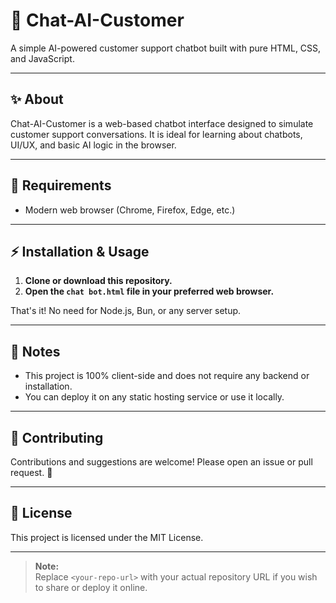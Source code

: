 # 🤖 Chat-AI-Customer

A simple AI-powered customer support chatbot built with pure HTML, CSS, and JavaScript.

---

## ✨ About

Chat-AI-Customer is a web-based chatbot interface designed to simulate customer support conversations. It is ideal for learning about chatbots, UI/UX, and basic AI logic in the browser.

---

## 🚀 Requirements

- Modern web browser (Chrome, Firefox, Edge, etc.)

---

## ⚡ Installation & Usage

1. **Clone or download this repository.**
2. **Open the `chat bot.html` file in your preferred web browser.**

That's it! No need for Node.js, Bun, or any server setup.

---

## 📝 Notes

- This project is 100% client-side and does not require any backend or installation.
- You can deploy it on any static hosting service or use it locally.

---

## 🤝 Contributing

Contributions and suggestions are welcome! Please open an issue or pull request. 🙌

---

## 📝 License

This project is licensed under the MIT License.

---

> **Note:**  
> Replace `<your-repo-url>` with your actual repository URL if you wish to share or deploy it online.

